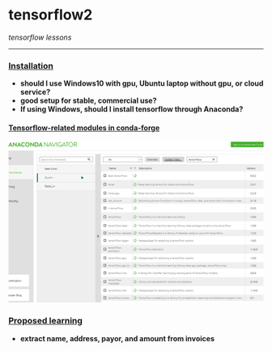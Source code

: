 # tensorflow2
*tensorflow lessons*
*****
### <ins>Installation</ins>
* **should I use Windows10 with gpu, Ubuntu laptop without gpu, or cloud service?**
* **good setup for stable, commercial use?**
* **If using Windows, should I install tensorflow through Anaconda?**

#### <ins>Tensorflow-related modules in conda-forge</ins>
![anaconda tf](images/anaconda_tf1.PNG)

### <ins>Proposed learning</ins>
* **extract name, address, payor, and amount from invoices**


